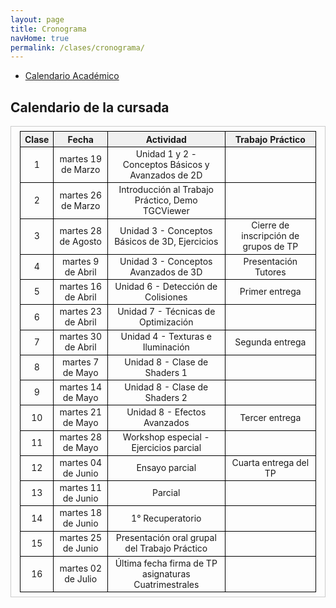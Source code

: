 ```yaml
---
layout: page
title: Cronograma
navHome: true
permalink: /clases/cronograma/
---
```


<style>

table {
  border-collapse: collapse;
  border-spacing: 0;
  font-size: 1em;
  border: 1px solid #CCC;
  margin: 0;
  padding: 0.5em 1em;
}

th {
 font-weight: bold;
  background-color: #F0F0F0;
  border:1px solid #000000;
}

td{
    border:1px solid #000000;
}

</style>

* [Calendario Académico](https://www.frba.utn.edu.ar/es/calendario-academico/)

## Calendario de la cursada

| Clase | Fecha               | Actividad    | Trabajo Práctico  |
|:-----:|:-------------------:|:------------:|:-----------------:|
|  1    | martes 19 de Marzo | Unidad 1 y 2 - Conceptos Básicos y Avanzados de 2D ||
|  2    | martes 26 de Marzo | Introducción al Trabajo Práctico, Demo TGCViewer ||
|  3    | martes 28 de Agosto | Unidad 3 - Conceptos Básicos de 3D, Ejercicios | Cierre de inscripción de grupos de TP|
|  4    | martes 9 de Abril | Unidad 3 - Conceptos Avanzados de 3D | Presentación Tutores|
|  5    | martes 16 de Abril | Unidad 6 - Detección de Colisiones | Primer entrega|
|  6    | martes 23 de Abril | Unidad 7 - Técnicas de Optimización ||
|  7    | martes 30 de Abril | Unidad 4 - Texturas e Iluminación | Segunda entrega|
|  8    | martes 7 de Mayo | Unidad 8 - Clase de Shaders 1 ||
|  9    | martes 14 de Mayo | Unidad 8 - Clase de Shaders 2 ||
| 10    | martes 21 de Mayo | Unidad 8 - Efectos Avanzados | Tercer entrega|
| 11    | martes 28 de Mayo | Workshop especial - Ejercicios parcial||
| 12    | martes 04 de Junio | Ensayo parcial | Cuarta entrega del TP |
| 13    | martes 11 de Junio | Parcial ||
| 14    | martes 18 de Junio | 1° Recuperatorio ||
| 15    | martes 25 de Junio | Presentación oral grupal del Trabajo Práctico ||
| 16    | martes 02 de Julio | Última fecha firma de TP asignaturas Cuatrimestrales ||
